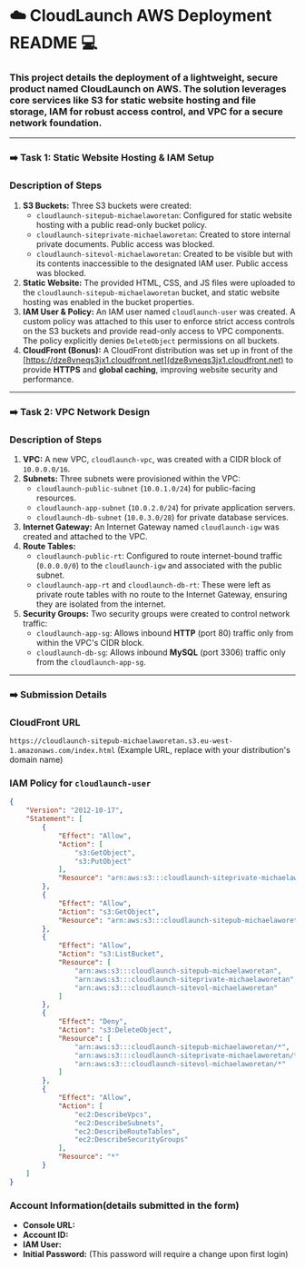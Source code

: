# ☁️ CloudLaunch AWS Deployment README 💻

### This project details the deployment of a lightweight, secure product named **CloudLaunch** on AWS. The solution leverages core services like **S3** for static website hosting and file storage, **IAM** for robust access control, and **VPC** for a secure network foundation.

---

### ➡️ Task 1: Static Website Hosting & IAM Setup

### **Description of Steps**

1. **S3 Buckets:** Three S3 buckets were created:
    - `cloudlaunch-sitepub-michaelaworetan`: Configured for static website hosting with a public read-only bucket policy.
    - `cloudlaunch-siteprivate-michaelaworetan`: Created to store internal private documents. Public access was blocked.
    - `cloudlaunch-sitevol-michaelaworetan`: Created to be visible but with its contents inaccessible to the designated IAM user. Public access was blocked.
2. **Static Website:** The provided HTML, CSS, and JS files were uploaded to the `cloudlaunch-sitepub-michaelaworetan` bucket, and static website hosting was enabled in the bucket properties.
3. **IAM User & Policy:** An IAM user named `cloudlaunch-user` was created. A custom policy was attached to this user to enforce strict access controls on the S3 buckets and provide read-only access to VPC components. The policy explicitly denies `DeleteObject` permissions on all buckets.
4. **CloudFront (Bonus):** A CloudFront distribution was set up in front of the [https://dze8vneqs3jx1.cloudfront.net](dze8vneqs3jx1.cloudfront.net) to provide **HTTPS** and **global caching**, improving website security and performance.

---

### ➡️ Task 2: VPC Network Design

### **Description of Steps**

1. **VPC:** A new VPC, `cloudlaunch-vpc`, was created with a CIDR block of `10.0.0.0/16`.
2. **Subnets:** Three subnets were provisioned within the VPC:
    - `cloudlaunch-public-subnet` (`10.0.1.0/24`) for public-facing resources.
    - `cloudlaunch-app-subnet` (`10.0.2.0/24`) for private application servers.
    - `cloudlaunch-db-subnet` (`10.0.3.0/28`) for private database services.
3. **Internet Gateway:** An Internet Gateway named `cloudlaunch-igw` was created and attached to the VPC.
4. **Route Tables:**
    - `cloudlaunch-public-rt`: Configured to route internet-bound traffic (`0.0.0.0/0`) to the `cloudlaunch-igw` and associated with the public subnet.
    - `cloudlaunch-app-rt` and `cloudlaunch-db-rt`: These were left as private route tables with no route to the Internet Gateway, ensuring they are isolated from the internet.
5. **Security Groups:** Two security groups were created to control network traffic:
    - `cloudlaunch-app-sg`: Allows inbound **HTTP** (port 80) traffic only from within the VPC's CIDR block.
    - `cloudlaunch-db-sg`: Allows inbound **MySQL** (port 3306) traffic only from the `cloudlaunch-app-sg`.

---

### ➡️ Submission Details

### **CloudFront URL**

`https://cloudlaunch-sitepub-michaelaworetan.s3.eu-west-1.amazonaws.com/index.html` (Example URL, replace with your distribution's domain name)

### **IAM Policy for `cloudlaunch-user`**

```json
{
    "Version": "2012-10-17",
    "Statement": [
        {
            "Effect": "Allow",
            "Action": [
                "s3:GetObject",
                "s3:PutObject"
            ],
            "Resource": "arn:aws:s3:::cloudlaunch-siteprivate-michaelaworetan/*"
        },
        {
            "Effect": "Allow",
            "Action": "s3:GetObject",
            "Resource": "arn:aws:s3:::cloudlaunch-sitepub-michaelaworetan/*"
        },
        {
            "Effect": "Allow",
            "Action": "s3:ListBucket",
            "Resource": [
                "arn:aws:s3:::cloudlaunch-sitepub-michaelaworetan",
                "arn:aws:s3:::cloudlaunch-siteprivate-michaelaworetan",
                "arn:aws:s3:::cloudlaunch-sitevol-michaelaworetan"
            ]
        },
        {
            "Effect": "Deny",
            "Action": "s3:DeleteObject",
            "Resource": [
                "arn:aws:s3:::cloudlaunch-sitepub-michaelaworetan/*",
                "arn:aws:s3:::cloudlaunch-siteprivate-michaelaworetan/*",
                "arn:aws:s3:::cloudlaunch-sitevol-michaelaworetan/*"
            ]
        },
        {
            "Effect": "Allow",
            "Action": [
                "ec2:DescribeVpcs",
                "ec2:DescribeSubnets",
                "ec2:DescribeRouteTables",
                "ec2:DescribeSecurityGroups"
            ],
            "Resource": "*"
        }
    ]
}

```

### **Account Information(details submitted in the form)**

- **Console URL:**
- **Account ID:**
- **IAM User:**
- **Initial Password:**  (This password will require a change upon first login)

